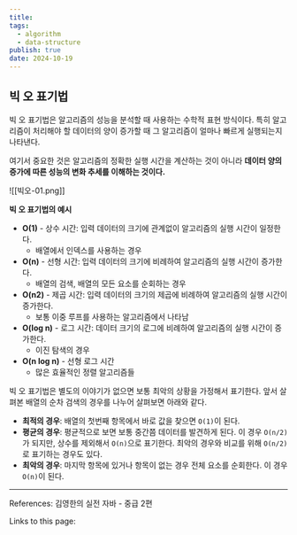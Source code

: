 ```yaml
---
title:
tags:
  - algorithm
  - data-structure
publish: true
date: 2024-10-19
---
```


## 빅 오 표기법

빅 오 표기법은 알고리즘의 성능을 분석할 때 사용하는 수학적 표현 방식이다. 특히 알고리즘이 처리해야 할 데이터의 양이 증가할 때 그 알고리즘이 얼마나 빠르게 실행되는지 나타낸다.

여기서 중요한 것은 알고리즘의 정확한 실행 시간을 계산하는 것이 아니라 **데이터 양의 증가에 따른 성능의 변화 추세를 이해하는 것이다.**

![[빅오-01.png]]

**빅 오 표기법의 예시**

- **O(1)** - 상수 시간: 입력 데이터의 크기에 관계없이 알고리즘의 실행 시간이 일정한다.
  - 배열에서 인덱스를 사용하는 경우
- **O(n)** - 선형 시간: 입력 데이터의 크기에 비례하여 알고리즘의 실행 시간이 증가한다.
  - 배열의 검색, 배열의 모든 요소를 순회하는 경우
- **O(n2)** - 제곱 시간: 입력 데이터의 크기의 제곱에 비례하여 알고리즘의 실행 시간이 증가한다.
  - 보통 이중 루프를 사용하는 알고리즘에서 나타남
- **O(log n)** - 로그 시간: 데이터 크기의 로그에 비례하여 알고리즘의 실행 시간이 증가한다.
  - 이진 탐색의 경우
- **O(n log n)** - 선형 로그 시간
  - 많은 효율적인 정렬 알고리즘들

빅 오 표기법은 별도의 이야기가 없으면 보통 최악의 상황을 가정해서 표기한다. 앞서 살펴본 배열의 순차 검색의 경우를 나누어 살펴보면 아래와 같다.

- **최적의 경우**: 배열의 첫번째 항목에서 바로 값을 찾으면 `O(1)`이 된다.
- **평균의 경우**: 평균적으로 보면 보통 중간쯤 데이터를 발견하게 된다. 이 경우 `O(n/2)`가 되지만, 상수를 제외해서 `O(n)`으로 표기한다. 최악의 경우와 비교를 위해 `O(n/2)`로 표기하는 경우도 있다.
- **최악의 경우**: 마지막 항목에 있거나 항목이 없는 경우 전체 요소를 순회한다. 이 경우 `O(n)`이 된다.

---

References: 김영한의 실전 자바 - 중급 2편

Links to this page:
